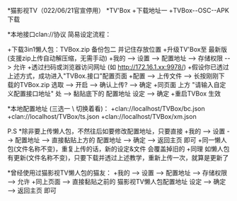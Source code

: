 *猫影视TV（022/06/21官宣停用）
*TV'Box
+下载地址一
+TVBox--OSC--APK下载

*本地接口clan://协议 简易设定流程：

+下载3in1懒人包：TVBox.zip 备份包二 并记住存放位置
+升级TV'Box至 最新版 (支援zip上传自动解压缩，无需手动)
+我的 --> 设置 --> 配置地址 --> 存储权限 --> 允许
+透过扫码或浏览器访问网址 (如 http://172.16.1.xx:9978/)
+假设你已透过上述方式，成功进入"TVBox.接口"配置页面
+配置 --> 上传文件 --> 长按刚刚下载的TVBox.zip 选取 --> 开启 --> 确认上传? --> 确定
+同页面 上方 "请输入自定义配置接口地址" 处 --> 黏贴底下的 配置地址 设定 --> 确定
+重启TVBox 生效

*本地配置地址 (三选一 \ 切换着看)：
+clan://localhost/TVBox/bc.json
+clan://localhost/TVBox/ts.json
+clan://localhost/TVBox/xm.json

P.S
*除非要上传懒人包，不然往后如要修改配置地址，只要直接
+我的 --> 设置 --> 配置地址 --> 直接黏贴上方的 配置地址 --> 确定 --> 返回主页 即可
+同一懒人包(文件名称不变)，重复上传的话，新的设定&文件 会覆盖掉旧的
+同理 如懒人包有更新(文件名称不变)，只要下载并透过上述教学，重新上传一次，就算是更新了

*曾经使用过猫影视TV懒人包的猫友：
+我的 --> 设置 --> 配置地址 --> 存储权限 --> 允许
+同上页面 --> 直接黏贴之前的 猫影视TV懒人包配置地址 设定 --> 确定 --> 返回主页 即可
